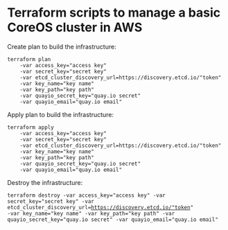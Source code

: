 # Terraform scripts to manage a basic CoreOS cluster in AWS

Create plan to build the infrastructure:

<pre><code>terraform plan
    -var access_key="access key"
    -var secret_key="secret key"
    -var etcd_cluster_discovery_url=https://discovery.etcd.io/"token"
    -var key_name="key name"
    -var key_path="key path"
    -var quayio_secret_key="quay.io secret"
    -var quayio_email="quay.io email"
</code></pre>

Apply plan to build the infrastructure:

<pre><code>terraform apply
    -var access_key="access key"
    -var secret_key="secret key"
    -var etcd_cluster_discovery_url=https://discovery.etcd.io/"token"
    -var key_name="key name"
    -var key_path="key path"
    -var quayio_secret_key="quay.io secret"
    -var quayio_email="quay.io email"
</code></pre>

Destroy the infrastructure:

<code><pre>terraform destroy
    -var access_key="access key"
    -var secret_key="secret key"
    -var etcd_cluster_discovery_url=https://discovery.etcd.io/"token"
    -var key_name="key name"
    -var key_path="key path"
    -var quayio_secret_key="quay.io secret"
    -var quayio_email="quay.io email"
</code></pre>
